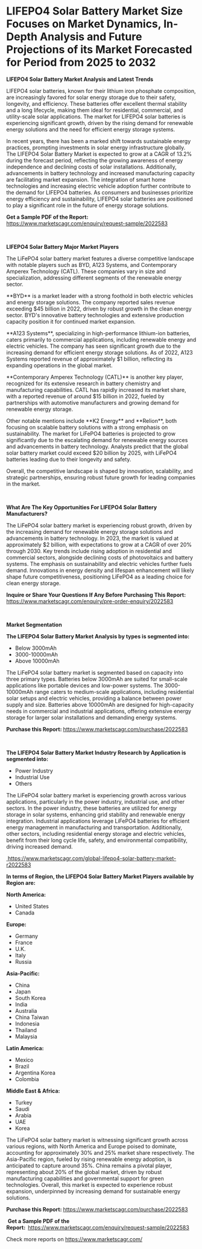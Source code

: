 <p><h1>LIFEPO4 Solar Battery Market Size Focuses on Market Dynamics, In-Depth Analysis and Future Projections of its Market Forecasted for Period from 2025 to 2032</h1></p><p><strong>LIFEPO4 Solar Battery Market Analysis and Latest Trends</strong></p>
<p><p>LIFEPO4 solar batteries, known for their lithium iron phosphate composition, are increasingly favored for solar energy storage due to their safety, longevity, and efficiency. These batteries offer excellent thermal stability and a long lifecycle, making them ideal for residential, commercial, and utility-scale solar applications. The market for LIFEPO4 solar batteries is experiencing significant growth, driven by the rising demand for renewable energy solutions and the need for efficient energy storage systems.</p><p>In recent years, there has been a marked shift towards sustainable energy practices, prompting investments in solar energy infrastructure globally. The LIFEPO4 Solar Battery Market is expected to grow at a CAGR of 13.2% during the forecast period, reflecting the growing awareness of energy independence and declining costs of solar installations. Additionally, advancements in battery technology and increased manufacturing capacity are facilitating market expansion. The integration of smart home technologies and increasing electric vehicle adoption further contribute to the demand for LIFEPO4 batteries. As consumers and businesses prioritize energy efficiency and sustainability, LIFEPO4 solar batteries are positioned to play a significant role in the future of energy storage solutions.</p></p>
<p><strong>Get a Sample PDF of the Report:&nbsp;</strong> <a href="https://www.marketscagr.com/enquiry/request-sample/2022583?utm_campaign=3078&utm_medium=2&utm_source=Github&utm_content=ia&utm_term=29032025&utm_id=lifepo4-solar-battery">https://www.marketscagr.com/enquiry/request-sample/2022583</a></p>
<p>&nbsp;</p>
<p><strong>LIFEPO4 Solar Battery Major Market Players</strong></p>
<p><p>The LiFePO4 solar battery market features a diverse competitive landscape with notable players such as BYD, A123 Systems, and Contemporary Amperex Technology (CATL). These companies vary in size and specialization, addressing different segments of the renewable energy sector.</p><p>**BYD** is a market leader with a strong foothold in both electric vehicles and energy storage solutions. The company reported sales revenue exceeding $45 billion in 2022, driven by robust growth in the clean energy sector. BYD's innovative battery technologies and extensive production capacity position it for continued market expansion.</p><p>**A123 Systems**, specializing in high-performance lithium-ion batteries, caters primarily to commercial applications, including renewable energy and electric vehicles. The company has seen significant growth due to the increasing demand for efficient energy storage solutions. As of 2022, A123 Systems reported revenue of approximately $1 billion, reflecting its expanding operations in the global market.</p><p>**Contemporary Amperex Technology (CATL)** is another key player, recognized for its extensive research in battery chemistry and manufacturing capabilities. CATL has rapidly increased its market share, with a reported revenue of around $15 billion in 2022, fueled by partnerships with automotive manufacturers and growing demand for renewable energy storage.</p><p>Other notable mentions include **K2 Energy** and **Relion**, both focusing on scalable battery solutions with a strong emphasis on sustainability. The market for LiFePO4 batteries is projected to grow significantly due to the escalating demand for renewable energy sources and advancements in battery technology. Analysts predict that the global solar battery market could exceed $20 billion by 2025, with LiFePO4 batteries leading due to their longevity and safety.</p><p>Overall, the competitive landscape is shaped by innovation, scalability, and strategic partnerships, ensuring robust future growth for leading companies in the market.</p></p>
<p>&nbsp;</p>
<p><strong>What Are The Key Opportunities For LIFEPO4 Solar Battery Manufacturers?</strong></p>
<p><p>The LiFePO4 solar battery market is experiencing robust growth, driven by the increasing demand for renewable energy storage solutions and advancements in battery technology. In 2023, the market is valued at approximately $2 billion, with expectations to grow at a CAGR of over 20% through 2030. Key trends include rising adoption in residential and commercial sectors, alongside declining costs of photovoltaics and battery systems. The emphasis on sustainability and electric vehicles further fuels demand. Innovations in energy density and lifespan enhancement will likely shape future competitiveness, positioning LiFePO4 as a leading choice for clean energy storage.</p></p>
<p><strong>Inquire or Share Your Questions If Any Before Purchasing This Report:</strong> <a href="https://www.marketscagr.com/enquiry/pre-order-enquiry/2022583?utm_campaign=3078&utm_medium=2&utm_source=Github&utm_content=ia&utm_term=29032025&utm_id=lifepo4-solar-battery">https://www.marketscagr.com/enquiry/pre-order-enquiry/2022583</a></p>
<p>&nbsp;</p>
<p><strong>Market Segmentation</strong></p>
<p><strong>The LIFEPO4 Solar Battery Market Analysis by types is segmented into:</strong></p>
<p><ul><li>Below 3000mAh</li><li>3000-10000mAh</li><li>Above 10000mAh</li></ul></p>
<p><p>The LiFePO4 solar battery market is segmented based on capacity into three primary types. Batteries below 3000mAh are suited for small-scale applications like portable devices and low-power systems. The 3000-10000mAh range caters to medium-scale applications, including residential solar setups and electric vehicles, providing a balance between power supply and size. Batteries above 10000mAh are designed for high-capacity needs in commercial and industrial applications, offering extensive energy storage for larger solar installations and demanding energy systems.</p></p>
<p><strong>Purchase this Report:&nbsp;</strong><a href="https://www.marketscagr.com/purchase/2022583?utm_campaign=3078&utm_medium=2&utm_source=Github&utm_content=ia&utm_term=29032025&utm_id=lifepo4-solar-battery">https://www.marketscagr.com/purchase/2022583</a></p>
<p>&nbsp;</p>
<p><strong>The LIFEPO4 Solar Battery Market Industry Research by Application is segmented into:</strong></p>
<p><ul><li>Power Industry</li><li>Industrial Use</li><li>Others</li></ul></p>
<p><p>The LiFePO4 solar battery market is experiencing growth across various applications, particularly in the power industry, industrial use, and other sectors. In the power industry, these batteries are utilized for energy storage in solar systems, enhancing grid stability and renewable energy integration. Industrial applications leverage LiFePO4 batteries for efficient energy management in manufacturing and transportation. Additionally, other sectors, including residential energy storage and electric vehicles, benefit from their long cycle life, safety, and environmental compatibility, driving increased demand.</p></p>
<p><a href="https://www.marketscagr.com/global-lifepo4-solar-battery-market-r2022583?utm_campaign=3078&utm_medium=2&utm_source=Github&utm_content=ia&utm_term=29032025&utm_id=lifepo4-solar-battery">&nbsp;https://www.marketscagr.com/global-lifepo4-solar-battery-market-r2022583</a></p>
<p><strong>In terms of Region, the LIFEPO4 Solar Battery Market Players available by Region are:</strong></p>
<p>
    <p> <strong> North America: </strong>
        <ul>
            <li>United States</li>
            <li>Canada</li>
        </ul>
        </p> 
    <p> <strong> Europe: </strong>
        <ul>
            <li>Germany</li>
            <li>France</li>
            <li>U.K.</li>
            <li>Italy</li>
            <li>Russia</li>
        </ul>
        </p> 
    <p> <strong> Asia-Pacific: </strong>
        <ul>
            <li>China</li>
            <li>Japan</li>
            <li>South Korea</li>
            <li>India</li>
            <li>Australia</li>
            <li>China Taiwan</li>
            <li>Indonesia</li>
            <li>Thailand</li>
            <li>Malaysia</li>
        </ul>
        </p> 
    <p> <strong> Latin America: </strong>
        <ul>
            <li>Mexico</li>
            <li>Brazil</li>
            <li>Argentina Korea</li>
            <li>Colombia</li>
        </ul>
        </p> 
    <p> <strong> Middle East & Africa: </strong>
        <ul>
            <li>Turkey</li>
            <li>Saudi</li>
            <li>Arabia</li>
            <li>UAE</li>
            <li>Korea</li>
        </ul>
    </p>
    </p>
<p><p>The LiFePO4 solar battery market is witnessing significant growth across various regions, with North America and Europe poised to dominate, accounting for approximately 30% and 25% market share respectively. The Asia-Pacific region, fueled by rising renewable energy adoption, is anticipated to capture around 35%. China remains a pivotal player, representing about 20% of the global market, driven by robust manufacturing capabilities and governmental support for green technologies. Overall, this market is expected to experience robust expansion, underpinned by increasing demand for sustainable energy solutions.</p></p>
<p><strong>Purchase this Report: </strong><a href="https://www.marketscagr.com/purchase/2022583?utm_campaign=3078&utm_medium=2&utm_source=Github&utm_content=ia&utm_term=29032025&utm_id=lifepo4-solar-battery">https://www.marketscagr.com/purchase/2022583</a></p>
<p>&nbsp;<strong>Get a Sample PDF of the Report:&nbsp;&nbsp;</strong><a href="https://www.marketscagr.com/enquiry/request-sample/2022583?utm_campaign=3078&utm_medium=2&utm_source=Github&utm_content=ia&utm_term=29032025&utm_id=lifepo4-solar-battery">https://www.marketscagr.com/enquiry/request-sample/2022583</a></p>
<p><strong></strong></p>
<p>Check more reports on <a href="https://www.marketscagr.com/?utm_campaign=3078&utm_medium=2&utm_source=Github&utm_content=ia&utm_term=29032025&utm_id=lifepo4-solar-battery">https://www.marketscagr.com/</a></p>